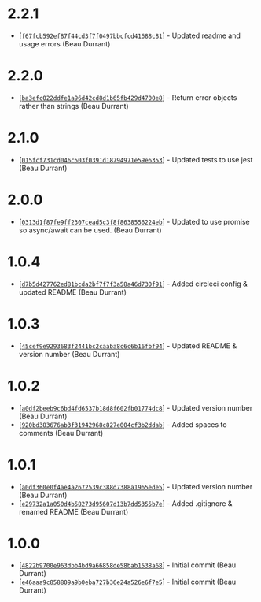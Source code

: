 # 2.2.1
* [[`f67fcb592ef87f44cd3f7f0497bbcfcd41688c81`](https://github.com/beaudurrant/node-port-scanner/commit/f67fcb592ef87f44cd3f7f0497bbcfcd41688c81)] - Updated readme and usage errors (Beau Durrant)

# 2.2.0
* [[`ba3efc022ddfe1a96d42cd8d1b65fb429d4700e8`](https://github.com/beaudurrant/node-port-scanner/commit/ba3efc022ddfe1a96d42cd8d1b65fb429d4700e8)] - Return error objects rather than strings (Beau Durrant)

# 2.1.0
* [[`015fcf731cd046c503f0391d18794971e59e6353`](https://github.com/beaudurrant/node-port-scanner/commit/015fcf731cd046c503f0391d18794971e59e6353)] - Updated tests to use jest (Beau Durrant)

# 2.0.0
* [[`0313d1f87fe9ff2307cead5c3f8f8638556224eb`](https://github.com/beaudurrant/node-port-scanner/commit/0313d1f87fe9ff2307cead5c3f8f8638556224eb)] - Updated to use promise so async/await can be used. (Beau Durrant)

# 1.0.4
* [[`d7b5d427762ed81bcda2bf7f7f3a58a46d730f91`](https://github.com/beaudurrant/node-port-scanner/commit/d7b5d427762ed81bcda2bf7f7f3a58a46d730f91)] - Added circleci config & updated README (Beau Durrant)

# 1.0.3
* [[`45cef9e9293683f2441bc2caaba8c6c6b16fbf94`](https://github.com/beaudurrant/node-port-scanner/commit/45cef9e9293683f2441bc2caaba8c6c6b16fbf94)] - Updated README & version number (Beau Durrant)

# 1.0.2
* [[`a0df2beeb9c6bd4fd6537b18d8f602fb01774dc8`](https://github.com/beaudurrant/node-port-scanner/commit/a0df2beeb9c6bd4fd6537b18d8f602fb01774dc8)] - Updated version number (Beau Durrant)
* [[`920bd383676ab3f31942968c827e004cf3b2ddab`](https://github.com/beaudurrant/node-port-scanner/commit/920bd383676ab3f31942968c827e004cf3b2ddab)] - Added spaces to comments (Beau Durrant)

# 1.0.1
* [[`a0df360e0f4ae4a2672539c388d7388a1965ede5`](https://github.com/beaudurrant/node-port-scanner/commit/a0df360e0f4ae4a2672539c388d7388a1965ede5)] - Updated version number (Beau Durrant)
* [[`e29732a1a050d4b58273d95607d13b7dd5355b7e`](https://github.com/beaudurrant/node-port-scanner/commit/e29732a1a050d4b58273d95607d13b7dd5355b7e)] - Added .gitignore & renamed README (Beau Durrant)

# 1.0.0
* [[`4822b9700e963dbb4bd9a66858de58bab1538a68`](https://github.com/beaudurrant/node-port-scanner/commit/4822b9700e963dbb4bd9a66858de58bab1538a68)] - Initial commit (Beau Durrant)
* [[`e46aaa9c858809a9b0eba727b36e24a526e6f7e5`](https://github.com/beaudurrant/node-port-scanner/commit/e46aaa9c858809a9b0eba727b36e24a526e6f7e5)] - Initial commit (Beau Durrant)